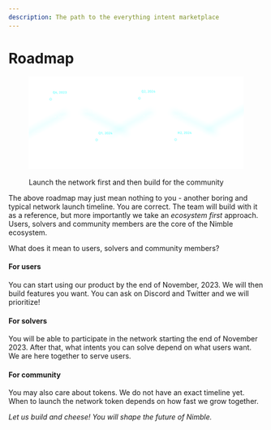```yaml
---
description: The path to the everything intent marketplace
---
```


# Roadmap

<div data-full-width="false">

<figure><img src="../.gitbook/assets/roadmap.png" alt=""><figcaption><p>Launch the network first and then build for the community</p></figcaption></figure>

</div>

The above roadmap may just mean nothing to you - another boring and typical network launch timeline. You are correct. The team will build with it as a reference, but more importantly we take an _ecosystem first_ approach. Users, solvers and community members are the core of the Nimble ecosystem.

What does it mean to users, solvers and community members?

#### For users

You can start using our product by the end of November, 2023. We will then build features you want. You can ask on Discord and Twitter and we will prioritize!

#### For solvers

You will be able to participate in the network starting the end of November 2023. After that, what intents you can solve depend on what users want. We are here together to serve users.

#### For community

You may also care about tokens. We do not have an exact timeline yet. When to launch the network token depends on how fast we grow together.

_Let us build and cheese! You will shape the future of Nimble._
